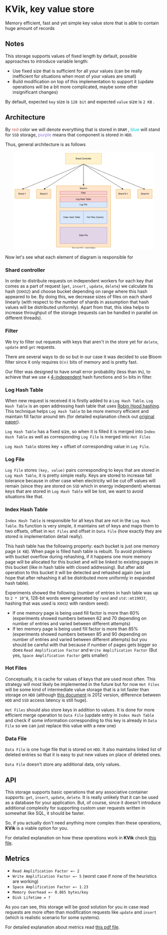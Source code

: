 # KVik, key value store

Memory efficient, fast and yet simple key value store
that is able to contain huge amount of records

## Notes

This storage supports values of fixed length by default, possible approaches to introduce variable length:

- Use fixed size that is sufficient for all your values (can be really inefficient for situations when most of your
  values are small)
- Build modification on top of this implementation to support it (update operations will be a bit more complicated,
  maybe some other insignificant changes)

By default, expected `key` size is `128 bit` and expected `value` size is `2 KB` .

## Architecture

By <span style="color:indianred">red</span> color we will denote everything that is stored in `DRAM`
, <span style="color:darkturquoise">blue</span> will stand for `SSD` storage, <span style="color:mediumpurple">
purple</span> means that component is stored in `HDD`.

Thus, general architecture is as follows

<p align="center">
  <img src="resources/images/architecture.svg" alt="storage architecture" width="90%">
</p>

Now let's see what each element of diagram is responsible for

### Shard controller

In order to distribute requests on independent workers for each key that comes as a part of request (`get`, `insert`
, `update`, `delete`) we calculate its hash (`XXH32`)
and choose bucket depending on range where this hash appeared to be. By doing this, we decrease sizes of
files on each shard linearly (with respect to the number of shards in assumption that hash values will be distributed
uniformly).
Apart from that, this idea helps to increase throughput of the storage (requests can be handled in parallel on different
threads).

### Filter

We try to filter out requests with keys that aren't in the store yet for `delete`, `update` and `get` requests.

There are several ways to do so but in our case it was decided to use Bloom filter since it only requires `O(n)` bits
of memory and is pretty fast.

Our filter was designed to have small error probability (less than `9%`), to achieve that we
use `4` [4-independent](https://en.wikipedia.org/wiki/K-independent_hashing) hash functions and `5n` bits in filter.

### Log Hash Table

When new request is received it is firstly added to a `Log Hash Table`. `Log Hash Table` is an open addressing hash
table that
uses [Robin Hood hashing](https://programming.guide/robin-hood-hashing.html). This technique helps `Log Hash Table` to
be more memory efficient and maintain fill factor around `90%` (for detailed explanation check
out [original paper](https://cs.uwaterloo.ca/research/tr/1986/CS-86-14.pdf)).

`Log Hash Table` has a fixed size, so when it is filled it is merged into `Index Hash Table` as well as
corresponding `Log File` is merged into `Hot Files`

`Log Hash Table` stores key + offset of corresponding value in `Log File`.

### Log File

`Log File` stores `(key, value)` pairs corresponding to keys that are stored in `Log Hash Table`, it is pretty simple
really. Keys are stored to increase fall tolerance because in other case when electricity wil be cut off values will
remain (since they are stored on `SSD` which in energy independent) whereas keys that are stored in `Log Hash Table`
will be lost, we want to avoid situations like that.

### Index Hash Table

`Index Hash Table` is responsible for all keys that are not in the `Log Hash Table`. Its function is very simple, it
maintains set of keys and maps them to two offsets, offset in `Hot Files` and offset in `Data File` (how exactly they
are stored is implementation detail really).

This hash table has the following property: each bucket is just one memory page (`4 KB`). When page is filled hash table
is rebuilt. To avoid problems with bucket overflow during rehashing, if it happens one more memory page will be
allocated for this bucket and will be linked to existing pages in this bucket (like in hash table with closed
addressing). But after add operation to this bucket it will be detected and rehashed again (we just hope that after
rehashing it all be distributed more uniformly in expanded hash table).

Experiments showed the following (number of entries in hash table was up to `2 * 10^8`, 128-bit words were generated
by `rand` and `std::mt19937`, hashing that was used is `XXH32` with random seed):

- If one memory page is being used fill factor is more than 60% (experiments showed numbers between 62 and 70 depending
  on number of entries and varied between different attempts)
- If ten memory page is being used fill factor is more than 85% (experiments showed numbers between 85 and 90 depending
  on number of entries and varied between different attempts) but you should be careful with that because if number of
  pages gets bigger so does `Read Amplification Factor` and `Write Amplification Factor` (But
  yes, `Space Amplification Factor` gets smaller)

### Hot Files

Conceptually, it is cache for values of keys that are used most often. This strategy will most likely be implemented
in the future but for now `Hot Files` will be some kind of intermediate value storage that is a lot faster than storage
on `HDD` (although [this document](https://gist.github.com/jboner/2841832) is 2012 version, difference between `HDD` and
`SSD` access latency is still huge).

`Hot Files` should also store keys in addition to values. It is done for more efficient merge operation to `Data File`
(update entry in `Index Hash Table` and check if some information corresponding to this key is already in `Data File`
so we can just replace this value with a new one)

### Data File

`Data File` is one huge file that is stored on `HDD`. It also maintains linked list of deleted entries so that it is easy
to put new values on place of deleted ones.

`Data File` doesn't store any additional data, only values.

## API

This storage supports basic operations that any associative container supports: `get`, `insert`, `update`, `delete`.
It is really unlikely that it can be used as a database for your application. But, of course, since it doesn't introduce
additional complexity for supporting custom user requests written in somewhat like SQL, it should be faster.

So, if you actually don't need anything more complex than these operations, **KVik** is a viable option for you.

For detailed explanation on how these operations work in **KVik** check [this file](docs/API_DESCRIPTION.md).

## Metrics

- `Read Amplification Factor =~ 2`
- `Write Amplification Factor =~ 5` (worst case if none of the heuristics are working)
- `Space Amplification Factor =~ 1.23`
- `Memory Overhead =~ 0.865 bytes/key`
- `Disk Lifetime = ?`

As you can see, this storage will be good solution for you in case read requests are more often than modification
requests like `update` and `insert` (which is realistic scenario for some systems).

For detailed explanation about metrics read [this pdf file](docs/metrics.pdf).
